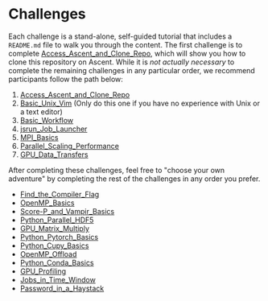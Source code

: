 

# Challenges

Each challenge is a stand-alone, self-guided tutorial that includes a `README.md` file to walk you through the content. The first challenge is to complete [Access_Ascent_and_Clone_Repo](Access_Ascent_and_Clone_Repo), which will show you how to clone this repository on Ascent. While it is *not actually necessary* to complete the remaining challenges in any particular order, we recommend participants follow the path below:

1. [Access_Ascent_and_Clone_Repo](Access_Ascent_and_Clone_Repo)
2. [Basic_Unix_Vim](Basic_Unix_Vim) (Only do this one if you have no experience with Unix or a text editor) 
3. [Basic_Workflow](Basic_Workflow)
4. [jsrun_Job_Launcher](jsrun_Job_Launcher)
5. [MPI_Basics](MPI_Basics)
6. [Parallel_Scaling_Performance](Parallel_Scaling_Performance)
7. [GPU_Data_Transfers](GPU_Data_Transfers)

After completing these challenges, feel free to "choose your own adventure" by completing the rest of the challenges in any order you prefer.
- [Find_the_Compiler_Flag](Find_the_Compiler_Flag)
- [OpenMP_Basics](OpenMP_Basics)
- [Score-P_and_Vampir_Basics](Score-P_and_Vampir_Basics)
- [Python_Parallel_HDF5](Python_Parallel_HDF5)
- [GPU_Matrix_Multiply](GPU_Matrix_Multiply)
- [Python_Pytorch_Basics](Python_Pytorch_Basics)
- [Python_Cupy_Basics](Python_Cupy_Basics)
- [OpenMP_Offload](OpenMP_Offload)
- [Python_Conda_Basics](Python_Conda_Basics)
- [GPU_Profiling](GPU_Profiling)
- [Jobs_in_Time_Window](Jobs_in_Time_Window)
- [Password_in_a_Haystack](Password_in_a_Haystack)
